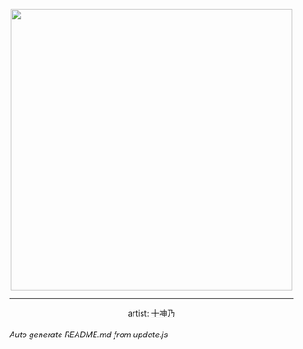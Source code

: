 
<p align="center">
  <img width="500" src="https://nekos.best/api/v2/neko/0772.png">
  <hr/>
  <center>
    artist: <a href="https://www.pixiv.net/en/artworks/98671088">十神乃</a>
  </center>
</p>


###### Auto generate README.md from update.js


